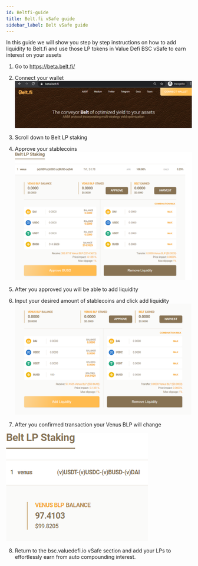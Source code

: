 ```yaml
---
id: Beltfi-guide
title: Belt.fi vSafe guide
sidebar_label: Belt vSafe guide
---
```



In this guide we will show you step by step instructions on how to add liquidity to Belt.fi and use those LP tokens in Value Defi BSC vSafe to earn interest on your assets  

1. Go to https://beta.belt.fi/ 
2. Connect your wallet
![belt1](img/belt1.png)

3. Scroll down to Belt LP staking 
4. Approve your stablecoins
![belt2](img/belt2.png)

5. After you approved you will be able to add liquidity
6. Input your desired amount of stablecoins and click add liquidity
![belt3](img/belt3.png)

7. After you confirmed transaction your Venus BLP will change

![belt4](img/belt4.png)

8. Return to the bsc.valuedefi.io vSafe section and add your LPs to effortlessly earn from auto compounding interest.





